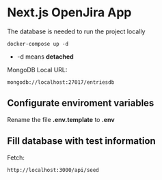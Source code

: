 # Next.js OpenJira App

The database is needed to run the project locally

```
docker-compose up -d
```

- -d means **detached**

MongoDB Local URL:

```
mongodb://localhost:27017/entriesdb
```

## Configurate enviroment variables

Rename the file **.env.template** to **.env**

## Fill database with test information

Fetch:

```
http://localhost:3000/api/seed
```
